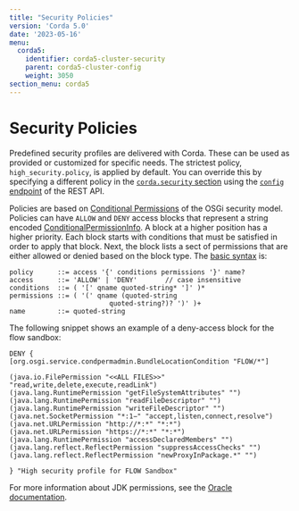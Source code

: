 ```yaml
---
title: "Security Policies"
version: 'Corda 5.0'
date: '2023-05-16'
menu:
  corda5:
    identifier: corda5-cluster-security
    parent: corda5-cluster-config
    weight: 3050
section_menu: corda5
---
```


# Security Policies

Predefined security profiles are delivered with Corda. These can be used as provided or customized for specific needs. The strictest policy, `high_security.policy`, is applied by default. You can override this by specifying a different policy in the <a href = "./fields/security.md" >`corda.security` section</a> using the <a href="dynamic.md">`config` endpoint</a> of the REST API. 

Policies are based on [Conditional Permissions](https://docs.osgi.org/specification/osgi.core/8.0.0/service.condpermadmin.html#i1534586) of the OSGi security model. Policies can have `ALLOW` and `DENY` access blocks that represent a string encoded [ConditionalPermissionInfo](https://docs.osgi.org/javadoc/r4v42/org/osgi/service/condpermadmin/ConditionalPermissionInfo.html#getEncoded()). A block at a higher position has a higher priority. Each block starts with conditions that must be satisfied in order to apply that block. Next, the block lists a sect of permissions that are either allowed or denied based on the block type. The [basic syntax](https://docs.osgi.org/specification/osgi.core/8.0.0/service.condpermadmin.html#i1716478) is:

```
policy      ::= access '{' conditions permissions '}' name?
access      ::= 'ALLOW' | 'DENY'       // case insensitive 
conditions  ::= ( '[' qname quoted-string* ']' )*
permissions ::= ( '(' qname (quoted-string 
                         quoted-string?)? ')' )+
name        ::= quoted-string
```

The following snippet shows an example of a deny-access block for the flow sandbox:

```
DENY {
[org.osgi.service.condpermadmin.BundleLocationCondition "FLOW/*"]

(java.io.FilePermission "<<ALL FILES>>" "read,write,delete,execute,readLink")
(java.lang.RuntimePermission "getFileSystemAttributes" "")
(java.lang.RuntimePermission "readFileDescriptor" "")
(java.lang.RuntimePermission "writeFileDescriptor" "")
(java.net.SocketPermission "*:1−" "accept,listen,connect,resolve")
(java.net.URLPermission "http://*:*" "*:*")
(java.net.URLPermission "https://*:*" "*:*")
(java.lang.RuntimePermission "accessDeclaredMembers" "")
(java.lang.reflect.ReflectPermission "suppressAccessChecks" "")
(java.lang.reflect.ReflectPermission "newProxyInPackage.*" "")

} "High security profile for FLOW Sandbox"
```

For more information about JDK permissions, see the [Oracle documentation](https://docs.oracle.com/en/java/javase/11/security/permissions-jdk1.html).
